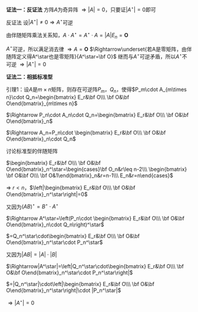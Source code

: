 **证法一：反证法**
方阵$A$为奇异阵
$\Rightarrow|A|=0$，只要证$|A^\star|=0$即可

反证法
设$|A^\star|\neq0\Rightarrow A^\star$可逆

由伴随矩阵乘法关系知，$A\cdot A^\star
=A^\star\cdot A=|A|E_n=\mathbf O$

$A^\star$可逆，所以满足消去律
$\Rightarrow A=\mathbf O$
$\Rightarrow\underset{若A是零矩阵，由伴随阵定义得A^\star也是零矩阵}{A^\star=\bf O}$
继而与$A^\star$可逆矛盾，所以$A^\star$不可逆
$\Rightarrow|A^\star|=0$

**证法二：相抵标准型**

引理1：设$A$是$m\times n$矩阵，则存在可逆阵$P_m，Q_n$，使得$P_m\cdot A_{m\times n}\cdot Q_n=\begin{bmatrix}
E_r&\bf O\\\ \bf O&\bf O\end{bmatrix}_{m\times n}$

$\Rightarrow P_n\cdot A_n\cdot Q_n=\begin{bmatrix}
E_r&\bf O\\\ \bf O&\bf O\end{bmatrix}_n$

$\Rightarrow A_n=P_n\cdot \begin{bmatrix}
E_r&\bf O\\\ \bf O&\bf O\end{bmatrix}_n\cdot Q_n$

讨论标准型的伴随矩阵

$\begin{bmatrix}
E_r&\bf O\\\ \bf O&\bf O\end{bmatrix}_n^\star=\begin{cases}\bf O_n&r\leq n-2\\\ \begin{bmatrix}
\bf O&\bf O\\\ \bf O&1\end{bmatrix}_n&r=n-1\\\ E_n&r=n\end{cases}$

$\Rightarrow\ r<n$，$\left|\begin{bmatrix}
E_r&\bf O\\\ \bf O&\bf O\end{bmatrix}_n^\star\right|=0$

又因为$(AB)^\star=B^\star\cdot A^\star$

$\Rightarrow A^\star=\left(P_n\cdot \begin{bmatrix}
E_r&\bf O\\\ \bf O&\bf O\end{bmatrix}_n\cdot Q_n\right)^\star$

$=Q_n^\star\cdot\begin{bmatrix}
E_r&\bf O\\\ \bf O&\bf O\end{bmatrix}_n^\star\cdot P_n^\star$

又因为$|AB|=|A|\cdot|B|$

$\Rightarrow|A^\star|=\left|Q_n^\star\cdot\begin{bmatrix}
E_r&\bf O\\\ \bf O&\bf O\end{bmatrix}_n^\star\cdot P_n^\star\right|$

$=|Q_n^\star|\cdot\left|\begin{bmatrix}
E_r&\bf O\\\ \bf O&\bf O\end{bmatrix}_n^\star\right|\cdot |P_n^\star|$

$\Rightarrow|A^\star|=0$